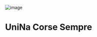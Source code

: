 ![image](https://github.com/user-attachments/assets/4e8652a9-6908-4eda-b44b-264b7da88e29)
# UniNa Corse Sempre
